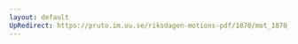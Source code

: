 ```yaml
---
layout: default
UpRedirect: https://pruto.im.uu.se/riksdagen-motions-pdf/1870/mot_1870__ak__247/mot_1870__ak__247-002.pdf
---
```

